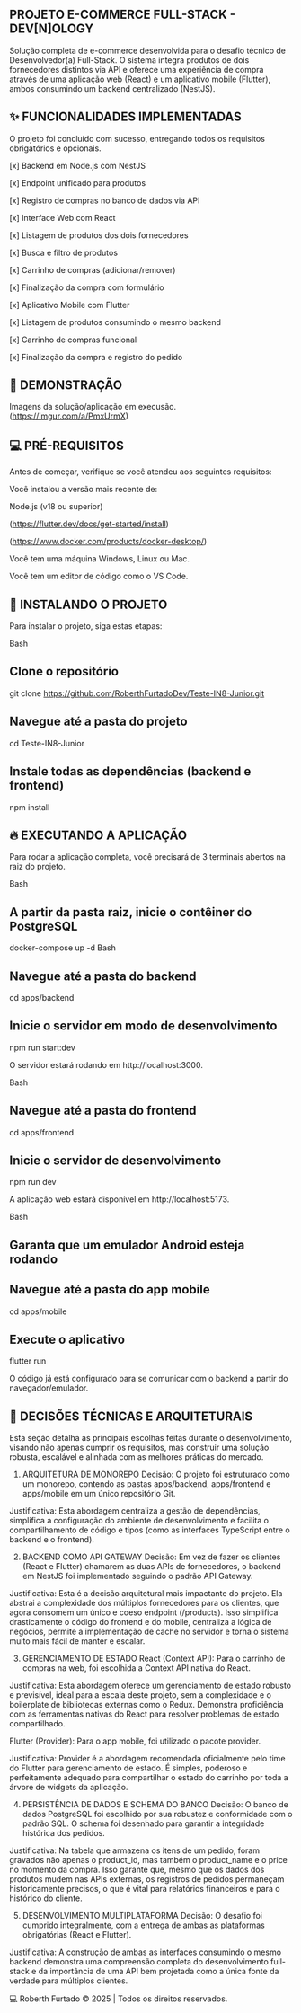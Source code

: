 ## PROJETO E-COMMERCE FULL-STACK - DEV[N]OLOGY
Solução completa de e-commerce desenvolvida para o desafio técnico de Desenvolvedor(a) Full-Stack. O sistema integra produtos de dois fornecedores distintos via API e oferece uma experiência de compra através de uma aplicação web (React) e um aplicativo mobile (Flutter), ambos consumindo um backend centralizado (NestJS).

## ✨ FUNCIONALIDADES IMPLEMENTADAS
O projeto foi concluído com sucesso, entregando todos os requisitos obrigatórios e opcionais.

[x] Backend em Node.js com NestJS

[x] Endpoint unificado para produtos

[x] Registro de compras no banco de dados via API

[x] Interface Web com React

[x] Listagem de produtos dos dois fornecedores

[x] Busca e filtro de produtos

[x] Carrinho de compras (adicionar/remover)

[x] Finalização da compra com formulário

[x] Aplicativo Mobile com Flutter

[x] Listagem de produtos consumindo o mesmo backend

[x] Carrinho de compras funcional

[x] Finalização da compra e registro do pedido

## 🎥 DEMONSTRAÇÃO
Imagens da solução/aplicação em execusão. 
(https://imgur.com/a/PmxUrmX) 

## 💻 PRÉ-REQUISITOS
Antes de começar, verifique se você atendeu aos seguintes requisitos:

Você instalou a versão mais recente de:

Node.js (v18 ou superior)

(https://flutter.dev/docs/get-started/install)

(https://www.docker.com/products/docker-desktop/)

Você tem uma máquina Windows, Linux ou Mac.

Você tem um editor de código como o VS Code.

## 🚀 INSTALANDO O PROJETO
Para instalar o projeto, siga estas etapas:

Bash

## Clone o repositório
git clone https://github.com/RoberthFurtadoDev/Teste-IN8-Junior.git

## Navegue até a pasta do projeto
cd Teste-IN8-Junior

## Instale todas as dependências (backend e frontend)
npm install
## 🔥 EXECUTANDO A APLICAÇÃO
Para rodar a aplicação completa, você precisará de 3 terminais abertos na raiz do projeto.

Bash

## A partir da pasta raiz, inicie o contêiner do PostgreSQL
docker-compose up -d
Bash

## Navegue até a pasta do backend
cd apps/backend

## Inicie o servidor em modo de desenvolvimento
npm run start:dev

O servidor estará rodando em http://localhost:3000.

Bash

## Navegue até a pasta do frontend
cd apps/frontend

## Inicie o servidor de desenvolvimento
npm run dev

A aplicação web estará disponível em http://localhost:5173.

Bash

## Garanta que um emulador Android esteja rodando
## Navegue até a pasta do app mobile
cd apps/mobile

## Execute o aplicativo
flutter run

O código já está configurado para se comunicar com o backend a partir do navegador/emulador.

## 🧠 DECISÕES TÉCNICAS E ARQUITETURAIS
Esta seção detalha as principais escolhas feitas durante o desenvolvimento, visando não apenas cumprir os requisitos, mas construir uma solução robusta, escalável e alinhada com as melhores práticas do mercado.    

1. ARQUITETURA DE MONOREPO
Decisão: O projeto foi estruturado como um monorepo, contendo as pastas apps/backend, apps/frontend e apps/mobile em um único repositório Git.

Justificativa: Esta abordagem centraliza a gestão de dependências, simplifica a configuração do ambiente de desenvolvimento e facilita o compartilhamento de código e tipos (como as interfaces TypeScript entre o backend e o frontend).    

2. BACKEND COMO API GATEWAY
Decisão: Em vez de fazer os clientes (React e Flutter) chamarem as duas APIs de fornecedores, o backend em NestJS foi implementado seguindo o padrão API Gateway.    

Justificativa: Esta é a decisão arquitetural mais impactante do projeto. Ela abstrai a complexidade dos múltiplos fornecedores para os clientes, que agora consomem um único e coeso endpoint (/products). Isso simplifica drasticamente o código do frontend e do mobile, centraliza a lógica de negócios, permite a implementação de cache no servidor e torna o sistema muito mais fácil de manter e escalar.    

3. GERENCIAMENTO DE ESTADO
React (Context API): Para o carrinho de compras na web, foi escolhida a Context API nativa do React.    

Justificativa: Esta abordagem oferece um gerenciamento de estado robusto e previsível, ideal para a escala deste projeto, sem a complexidade e o boilerplate de bibliotecas externas como o Redux. Demonstra proficiência com as ferramentas nativas do React para resolver problemas de estado compartilhado.    

Flutter (Provider): Para o app mobile, foi utilizado o pacote provider.

Justificativa: Provider é a abordagem recomendada oficialmente pelo time do Flutter para gerenciamento de estado. É simples, poderoso e perfeitamente adequado para compartilhar o estado do carrinho por toda a árvore de widgets da aplicação.

4. PERSISTÊNCIA DE DADOS E SCHEMA DO BANCO
Decisão: O banco de dados PostgreSQL foi escolhido por sua robustez e conformidade com o padrão SQL. O schema foi desenhado para garantir a integridade histórica dos pedidos.

Justificativa: Na tabela que armazena os itens de um pedido, foram gravados não apenas o product_id, mas também o product_name e o price no momento da compra. Isso garante que, mesmo que os dados dos produtos mudem nas APIs externas, os registros de pedidos permaneçam historicamente precisos, o que é vital para relatórios financeiros e para o histórico do cliente.    

5. DESENVOLVIMENTO MULTIPLATAFORMA
Decisão: O desafio foi cumprido integralmente, com a entrega de ambas as plataformas obrigatórias (React e Flutter).

Justificativa: A construção de ambas as interfaces consumindo o mesmo backend demonstra uma compreensão completa do desenvolvimento full-stack e da importância de uma API bem projetada como a única fonte da verdade para múltiplos clientes.    

💻 Roberth Furtado © 2025 | Todos os direitos reservados.
